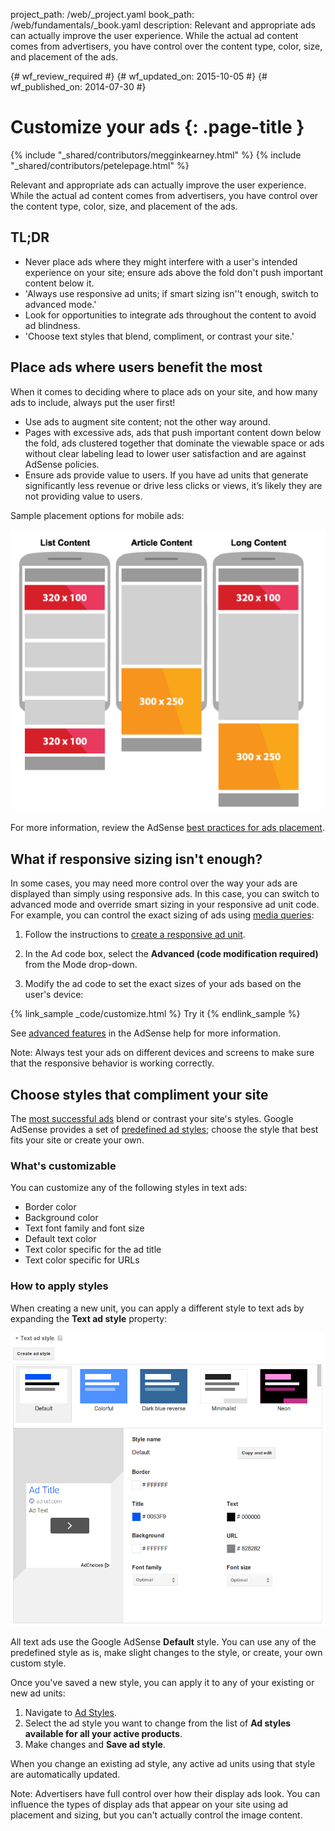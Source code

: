 project_path: /web/_project.yaml
book_path: /web/fundamentals/_book.yaml
description: Relevant and appropriate ads can actually improve the user experience. While the actual ad content comes from advertisers, you have control over the content type, color, size, and placement of the ads.

{# wf_review_required #}
{# wf_updated_on: 2015-10-05 #}
{# wf_published_on: 2014-07-30 #}

# Customize your ads {: .page-title }

{% include "_shared/contributors/megginkearney.html" %}
{% include "_shared/contributors/petelepage.html" %}

Relevant and appropriate ads can actually improve the user experience. While the actual ad content comes from advertisers, you have control over the content type, color, size, and placement of the ads.



## TL;DR
- Never place ads where they might interfere with a user's intended experience on your site; ensure ads above the fold don't push important content below it.
- 'Always use responsive ad units; if smart sizing isn''t enough, switch to advanced mode.'
- Look for opportunities to integrate ads throughout the content to avoid ad blindness.
- 'Choose text styles that blend, compliment, or contrast your site.'


## Place ads where users benefit the most

When it comes to deciding where to place ads on your site,
and how many ads to include, always put the user first!

* Use ads to augment site content; not the other way around.
* Pages with excessive ads, ads that push important content down below the fold, 
ads clustered together that dominate the viewable space or ads without clear 
labeling lead to lower user satisfaction and are against AdSense policies.
* Ensure ads provide value to users. If you have ad units that generate 
significantly less revenue or drive less clicks or views, it’s likely they 
are not providing value to users.

Sample placement options for mobile ads:

<img src="images/mobile_ads_placement.png" class="center" alt="Sample mobile image ad">

For more information, review the AdSense 
[best practices for ads placement](https://support.google.com/adsense/answer/1282097).


## What if responsive sizing isn't enough?
In some cases, you may need more control over the way your ads are displayed
than simply using responsive ads.  In this case, you can switch 
to advanced mode and override smart sizing in your responsive ad unit code. 
For example, you can control the exact sizing of ads using
[media queries](/web/fundamentals/design-and-ui/responsive/fundamentals/use-media-queries):

1. Follow the instructions to [create a responsive ad unit](/web/fundamentals/discovery-and-monetization/monetization-with-ads/include-ads#create-ad-units).
2. In the Ad code box, select the <strong>Advanced (code modification required)</strong>
from the Mode drop-down.
3. Modify the ad code to set the exact sizes of your ads based on the user's device:


    <ins class="adsbygoogle adslot_1"
        style="display:block;"
        data-ad-client="ca-pub-1234"
        data-ad-slot="5678"></ins>
    <script async src="//pagead2.googlesyndication.com/pagead/js/adsbygoogle.js"></script>
    <script>(adsbygoogle = window.adsbygoogle || []).push({});</script>
    

{% link_sample _code/customize.html %}
  Try it
{% endlink_sample %}

See [advanced features](https://support.google.com/adsense/answer/3543893) in the AdSense help for more information.

<!-- TODO: Verify note type! -->
Note: Always test your ads on different devices and screens to make sure that the responsive behavior is working correctly.

## Choose styles that compliment your site

The [most successful ads](https://support.google.com/adsense/answer/17957)
blend or contrast your site's styles. Google AdSense provides a set of 
[predefined ad styles](https://support.google.com/adsense/answer/6002585);
choose the style that best fits your site or create your own.

### What's customizable

You can customize any of the following styles in text ads:

* Border color
* Background color
* Text font family and font size
* Default text color
* Text color specific for the ad title
* Text color specific for URLs

### How to apply styles

When creating a new unit, you can apply a different style to text ads by 
expanding the <strong>Text ad style</strong> property:

<img src="images/customize.png" class="center" alt="Text ad styles">

All text ads use the Google AdSense <strong>Default</strong> style.  You can 
use any of the predefined style as is, make slight changes to the style,
or create, your own custom style.

Once you've saved a new style, you can apply it to any of your existing or 
new ad units:

1. Navigate to [Ad Styles](https://www.google.com/adsense/app#myads-springboard/view=AD_STYLES).
2. Select the ad style you want to change from the list of 
<strong>Ad styles available for all your active products</strong>.
3. Make changes and <strong>Save ad style</strong>.

When you change an existing ad style, any active ad units using that style 
are automatically updated.

<!-- TODO: Verify note type! -->
Note: Advertisers have full control over how their display ads look. You can influence the types of display ads that appear on your site using ad placement and sizing, but you can't actually control the image content.

